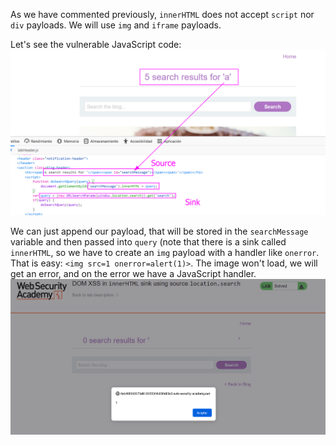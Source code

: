 As we have commented previously, `innerHTML` does not accept `script` nor `div` payloads. We will use `img` and `iframe` payloads.

Let's see the vulnerable JavaScript code:
![](imgs/dom_xss_location_search_inner_html.png)

We can just append our payload, that will be stored in the `searchMessage` variable and  then passed into `query` (note that there is a sink called `innerHTML`, so we have to create an `img` payload with a handler like `onerror`. That is easy: `<img src=1 onerror=alert(1)>`. The image won't load, we will get an error, and on the error we have a JavaScript handler.
![](imgs/dom_xss_location_search_inner_html-1.png)
